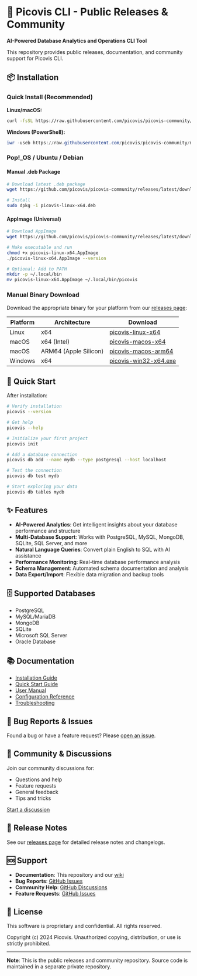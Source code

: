 # 🚀 Picovis CLI - Public Releases & Community

**AI-Powered Database Analytics and Operations CLI Tool**

This repository provides public releases, documentation, and community support for Picovis CLI.

## 📦 Installation

### Quick Install (Recommended)

**Linux/macOS:**
```bash
curl -fsSL https://raw.githubusercontent.com/picovis/picovis-community/main/install.sh | bash
```

**Windows (PowerShell):**
```powershell
iwr -useb https://raw.githubusercontent.com/picovis/picovis-community/main/install.ps1 | iex
```

### Pop!_OS / Ubuntu / Debian

#### Manual .deb Package
```bash
# Download latest .deb package
wget https://github.com/picovis/picovis-community/releases/latest/download/picovis-linux-x64.deb

# Install
sudo dpkg -i picovis-linux-x64.deb
```

#### AppImage (Universal)
```bash
# Download AppImage
wget https://github.com/picovis/picovis-community/releases/latest/download/picovis-linux-x64.AppImage

# Make executable and run
chmod +x picovis-linux-x64.AppImage
./picovis-linux-x64.AppImage --version

# Optional: Add to PATH
mkdir -p ~/.local/bin
mv picovis-linux-x64.AppImage ~/.local/bin/picovis
```

### Manual Binary Download

Download the appropriate binary for your platform from our [releases page](https://github.com/picovis/picovis-community/releases):

| Platform | Architecture | Download |
|----------|-------------|----------|
| Linux | x64 | [picovis-linux-x64](https://github.com/picovis/picovis-community/releases/latest/download/picovis-linux-x64) |
| macOS | x64 (Intel) | [picovis-macos-x64](https://github.com/picovis/picovis-community/releases/latest/download/picovis-macos-x64) |
| macOS | ARM64 (Apple Silicon) | [picovis-macos-arm64](https://github.com/picovis/picovis-community/releases/latest/download/picovis-macos-arm64) |
| Windows | x64 | [picovis-win32-x64.exe](https://github.com/picovis/picovis-community/releases/latest/download/picovis-win32-x64.exe) |

## 🚀 Quick Start

After installation:

```bash
# Verify installation
picovis --version

# Get help
picovis --help

# Initialize your first project
picovis init

# Add a database connection
picovis db add --name mydb --type postgresql --host localhost

# Test the connection
picovis db test mydb

# Start exploring your data
picovis db tables mydb
```

## ✨ Features

- **AI-Powered Analytics**: Get intelligent insights about your database performance and structure
- **Multi-Database Support**: Works with PostgreSQL, MySQL, MongoDB, SQLite, SQL Server, and more
- **Natural Language Queries**: Convert plain English to SQL with AI assistance
- **Performance Monitoring**: Real-time database performance analysis
- **Schema Management**: Automated schema documentation and analysis
- **Data Export/Import**: Flexible data migration and backup tools

## 🗄️ Supported Databases

- PostgreSQL
- MySQL/MariaDB
- MongoDB
- SQLite
- Microsoft SQL Server
- Oracle Database

## 📚 Documentation

- [Installation Guide](docs/linux.md)
- [Quick Start Guide](https://github.com/picovis/picovis-community/wiki/Quick-Start)
- [User Manual](https://github.com/picovis/picovis-community/wiki/User-Manual)
- [Configuration Reference](https://github.com/picovis/picovis-community/wiki/Configuration)
- [Troubleshooting](https://github.com/picovis/picovis-community/wiki/Troubleshooting)

## 🐛 Bug Reports & Issues

Found a bug or have a feature request? Please [open an issue](https://github.com/picovis/picovis-community/issues/new/choose).

## 💬 Community & Discussions

Join our community discussions for:
- Questions and help
- Feature requests
- General feedback
- Tips and tricks

[Start a discussion](https://github.com/picovis/picovis-community/discussions)

## 🔄 Release Notes

See our [releases page](https://github.com/picovis/picovis-community/releases) for detailed release notes and changelogs.

## 🆘 Support

- **Documentation**: This repository and our [wiki](https://github.com/picovis/picovis-community/wiki)
- **Bug Reports**: [GitHub Issues](https://github.com/picovis/picovis-community/issues)
- **Community Help**: [GitHub Discussions](https://github.com/picovis/picovis-community/discussions)
- **Feature Requests**: [GitHub Issues](https://github.com/picovis/picovis-community/issues/new?template=feature_request.md)

## 📄 License

This software is proprietary and confidential. All rights reserved.

Copyright (c) 2024 Picovis. Unauthorized copying, distribution, or use is strictly prohibited.

---

**Note**: This is the public releases and community repository. Source code is maintained in a separate private repository.
